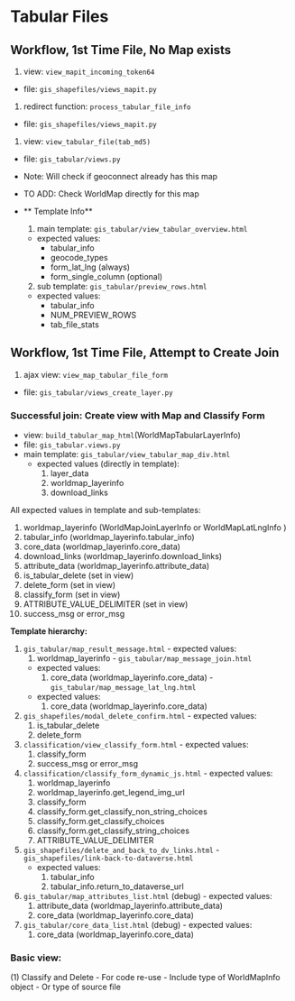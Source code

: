 # Tabular Files

## Workflow, 1st Time File, No Map exists

1. view: ```view_mapit_incoming_token64```
  - file: ```gis_shapefiles/views_mapit.py```
1. redirect function: ```process_tabular_file_info```
  - file: ```gis_shapefiles/views_mapit.py```
1. view: ```view_tabular_file(tab_md5)```
  - file: ```gis_tabular/views.py```   
  - Note: Will check if geoconnect already has this map
  - TO ADD: Check WorldMap directly for this map
  - ** Template Info**
    1. main template: ```gis_tabular/view_tabular_overview.html```
      - expected values:
        - tabular_info
        - geocode_types
        - form_lat_lng (always)
        - form_single_column (optional)

    2. sub template: ```gis_tabular/preview_rows.html```
      - expected values:
        - tabular_info
        - NUM_PREVIEW_ROWS
        - tab_file_stats


## Workflow, 1st Time File, Attempt to Create Join

1. ajax view: ```view_map_tabular_file_form```
  - file: ```gis_tabular/views_create_layer.py```

### Successful join: Create view with Map and Classify Form

  - view: ```build_tabular_map_html```(WorldMapTabularLayerInfo)
  - file: ```gis_tabular.views.py```
  - main template: ```gis_tabular/view_tabular_map_div.html```
    - expected values (directly in template):
      1. layer_data
      1. worldmap_layerinfo
      1. download_links

All expected values in template and sub-templates:
  1. worldmap_layerinfo (WorldMapJoinLayerInfo or WorldMapLatLngInfo )
  1. tabular_info (worldmap_layerinfo.tabular_info)
  1. core_data (worldmap_layerinfo.core_data)
  1. download_links (worldmap_layerinfo.download_links)
  1. attribute_data (worldmap_layerinfo.attribute_data)
  1. is_tabular_delete (set in view)
  1. delete_form (set in view)
  1. classify_form (set in view)
  1. ATTRIBUTE_VALUE_DELIMITER (set in view)
  1. success_msg or error_msg   


**Template hierarchy:**

  1. ```gis_tabular/map_result_message.html```
    - expected values:
      1. worldmap_layerinfo
    - ```gis_tabular/map_message_join.html```
      - expected values:
        1. core_data (worldmap_layerinfo.core_data)
    - ```gis_tabular/map_message_lat_lng.html```
      - expected values:
        1. core_data (worldmap_layerinfo.core_data)
  1. ```gis_shapefiles/modal_delete_confirm.html```
    - expected values:
      1. is_tabular_delete
      1. delete_form
  1. ```classification/view_classify_form.html```
    - expected values:
      1. classify_form
      1. success_msg or error_msg                      
  1. ```classification/classify_form_dynamic_js.html```
    - expected values:
      1. worldmap_layerinfo
        1. worldmap_layerinfo.get_legend_img_url
      1. classify_form
        1. classify_form.get_classify_non_string_choices
        1. classify_form.get_classify_choices
        1. classify_form.get_classify_string_choices
        1. ATTRIBUTE_VALUE_DELIMITER
  1. ```gis_shapefiles/delete_and_back_to_dv_links.html```
    - ```gis_shapefiles/link-back-to-dataverse.html```
      - expected values:
        1. tabular_info
        1. tabular_info.return_to_dataverse_url
  1. ```gis_tabular/map_attributes_list.html``` (debug)
    - expected values:
      1. attribute_data (worldmap_layerinfo.attribute_data)
      1. core_data (worldmap_layerinfo.core_data)
  1. ```gis_tabular/core_data_list.html``` (debug)
    - expected values:
      1. core_data (worldmap_layerinfo.core_data)



### Basic view:


(1) Classify and Delete
    - For code re-use
        - Include type of WorldMapInfo object
        - Or type of source file

